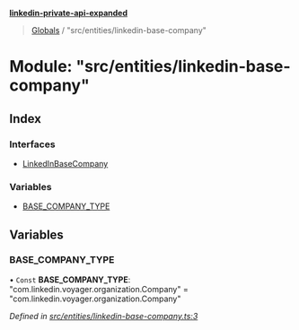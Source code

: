 **[linkedin-private-api-expanded](../README.md)**

> [Globals](../globals.md) / "src/entities/linkedin-base-company"

# Module: "src/entities/linkedin-base-company"

## Index

### Interfaces

* [LinkedInBaseCompany](../interfaces/_src_entities_linkedin_base_company_.linkedinbasecompany.md)

### Variables

* [BASE\_COMPANY\_TYPE](_src_entities_linkedin_base_company_.md#base_company_type)

## Variables

### BASE\_COMPANY\_TYPE

• `Const` **BASE\_COMPANY\_TYPE**: \"com.linkedin.voyager.organization.Company\" = "com.linkedin.voyager.organization.Company"

*Defined in [src/entities/linkedin-base-company.ts:3](https://github.com/khanhtranngoccva/linkedin-private-api/blob/17c022a/src/entities/linkedin-base-company.ts#L3)*
